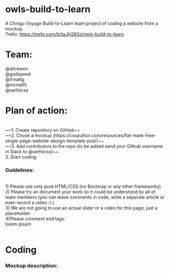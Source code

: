 # owls-build-to-learn
A Chingu Voyage Build-to-Learn team project of coding a website from a mockup.
<br>
Trello: https://trello.com/b/taJH26Ss/owls-build-to-learn

# Team:
@alicewon
<br>
@godspeed
<br>
@irmattg
<br>
@mcne65
<br>
@serhiicss

# Plan of action:
<br>
~~1. Create repository on GitHub~~
<br>
~~2. Chose a mockup (https://cssauthor.com/resources/flat-mate-free-single-page-website-design-template-psd/)~~
<br>
~~3. Add contributors to the repo (to be added send your Github username in Slack to @serhiicss)~~
<br>
3. Start coding

### Guidelines:
<br>
1) Please use only pure HTML/CSS (no Bootsrap or any other frameworks).
<br>
2) Please try an document your work so it could be understood by all of team members (you can leave comments in code, write a separate article or even record a video :) ).
<br>
3) We are not going to use an actual slider or a video for this page, just a placeholder.
<br>
4)Please comment end tags: 
`<div class="foobar">lorem ipsum</div> <!-- foobar -->`

# Coding
### Mockup description:


